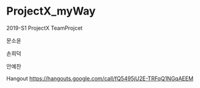 # ProjectX_myWay

2019-S1 ProjectX TeamProjcet 

문소윤 

손희덕 

안예찬 

Hangout
https://hangouts.google.com/call/fQ5495jU2E-TRFqQ1NGqAEEM
